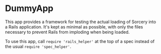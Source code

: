 # DummyApp

This app provides a framework for testing the actual loading of Sorcery into a
Rails application. It's kept as minimal as possible, with only the files
necessary to prevent Rails from imploding when being loaded.

To use this app, call `require 'rails_helper'` at the top of a spec instead of
the usual `require 'spec_helper'`.
